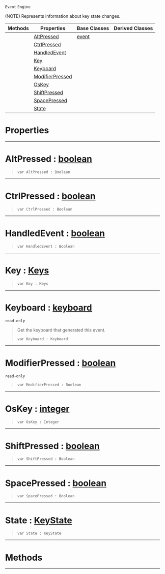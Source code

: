  `Event` `Engine`



(NOTE) Represents information about key state changes.

|Methods|Properties|Base Classes|Derived Classes|
|---|---|---|---|
| |[ AltPressed](https://github.com/ZilchEngine/ZilchDocs/blob/master/code_reference/class_reference/keyboardevent.md#altpressed-zilch-engine-d)|[event](https://github.com/ZilchEngine/ZilchDocs/blob/master/code_reference/class_reference/event.md)| |
| |[ CtrlPressed](https://github.com/ZilchEngine/ZilchDocs/blob/master/code_reference/class_reference/keyboardevent.md#ctrlpressed-zilch-engine)| | |
| |[ HandledEvent](https://github.com/ZilchEngine/ZilchDocs/blob/master/code_reference/class_reference/keyboardevent.md#handledevent-zilch-engine)| | |
| |[ Key](https://github.com/ZilchEngine/ZilchDocs/blob/master/code_reference/class_reference/keyboardevent.md#key-zilch-engine-document)| | |
| |[ Keyboard](https://github.com/ZilchEngine/ZilchDocs/blob/master/code_reference/class_reference/keyboardevent.md#keyboard-zilch-engine-doc)| | |
| |[ ModifierPressed](https://github.com/ZilchEngine/ZilchDocs/blob/master/code_reference/class_reference/keyboardevent.md#modifierpressed-zilch-eng)| | |
| |[ OsKey](https://github.com/ZilchEngine/ZilchDocs/blob/master/code_reference/class_reference/keyboardevent.md#oskey-zilch-engine-docume)| | |
| |[ ShiftPressed](https://github.com/ZilchEngine/ZilchDocs/blob/master/code_reference/class_reference/keyboardevent.md#shiftpressed-zilch-engine)| | |
| |[ SpacePressed](https://github.com/ZilchEngine/ZilchDocs/blob/master/code_reference/class_reference/keyboardevent.md#spacepressed-zilch-engine)| | |
| |[ State](https://github.com/ZilchEngine/ZilchDocs/blob/master/code_reference/class_reference/keyboardevent.md#state-zilch-engine-docume)| | |


 #  Properties


---  
 #  AltPressed : [boolean](https://github.com/ZilchEngine/ZilchDocs/blob/master/code_reference/nada_base_types/boolean.md)

> 
> ``` lang=cpp, name=Nada
> var AltPressed : Boolean


---  
 #  CtrlPressed : [boolean](https://github.com/ZilchEngine/ZilchDocs/blob/master/code_reference/nada_base_types/boolean.md)

> 
> ``` lang=cpp, name=Nada
> var CtrlPressed : Boolean


---  
 #  HandledEvent : [boolean](https://github.com/ZilchEngine/ZilchDocs/blob/master/code_reference/nada_base_types/boolean.md)

> 
> ``` lang=cpp, name=Nada
> var HandledEvent : Boolean


---  
 #  Key : [Keys](https://github.com/ZilchEngine/ZilchDocs/blob/master/code_reference/enum_reference.md#keys)

> 
> ``` lang=cpp, name=Nada
> var Key : Keys


---  
 #  Keyboard : [keyboard](https://github.com/ZilchEngine/ZilchDocs/blob/master/code_reference/class_reference/keyboard.md)

 `read-only`

> Get the keyboard that generated this event.
> ``` lang=cpp, name=Nada
> var Keyboard : Keyboard


---  
 #  ModifierPressed : [boolean](https://github.com/ZilchEngine/ZilchDocs/blob/master/code_reference/nada_base_types/boolean.md)

 `read-only`

> 
> ``` lang=cpp, name=Nada
> var ModifierPressed : Boolean


---  
 #  OsKey : [integer](https://github.com/ZilchEngine/ZilchDocs/blob/master/code_reference/nada_base_types/integer.md)

> 
> ``` lang=cpp, name=Nada
> var OsKey : Integer


---  
 #  ShiftPressed : [boolean](https://github.com/ZilchEngine/ZilchDocs/blob/master/code_reference/nada_base_types/boolean.md)

> 
> ``` lang=cpp, name=Nada
> var ShiftPressed : Boolean


---  
 #  SpacePressed : [boolean](https://github.com/ZilchEngine/ZilchDocs/blob/master/code_reference/nada_base_types/boolean.md)

> 
> ``` lang=cpp, name=Nada
> var SpacePressed : Boolean


---  
 #  State : [KeyState](https://github.com/ZilchEngine/ZilchDocs/blob/master/code_reference/enum_reference.md#keystate)

> 
> ``` lang=cpp, name=Nada
> var State : KeyState


---  
 #  Methods


---  
 

 